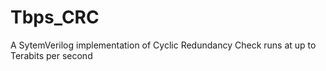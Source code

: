 # Tbps_CRC
A SytemVerilog implementation of Cyclic Redundancy Check runs at up to Terabits per second
